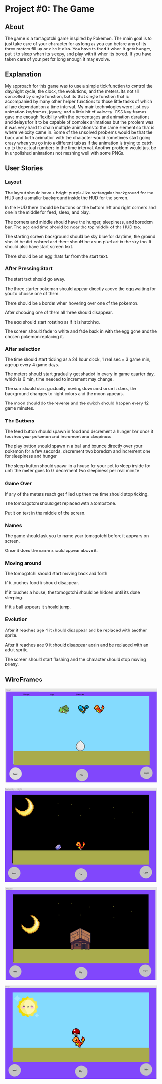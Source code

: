 # Project #0: The Game

## About

The game is a tamagotchi game inspired by Pokemon. The main goal is to just take care of your character for as long as you can before any of its three meters fill up or else it dies. You have to feed it when it gets hungry, put it to sleep when its sleepy, and play with it when its bored. If you have taken care of your pet for long enough it may evolve. 

## Explanation

My approach for this game was to use a simple tick function to control the day/night cycle, the clock, the evolutions, and the meters. Its not all controlled by single function, but its that single function that is accompanied by many other helper functions to those little tasks of which all are dependant on a time interval. My main technologies were just css animation keyframes, jquery, and a little bit of velocity. CSS key frames gave me enough flexibility with the percentages and animation durations and delays for it to be capable of complex animations but the problem was it was very hard to chain multiple animations to the same element so that is where velocity came in. Some of the unsolved problems would be that the back and forth animation with the character would sometimes start going crazy when you go into a different tab as if the animation is trying to catch up to the actual numbers in the time interval. Another problem would just be in unpolished animations not meshing well with some PNGs.

## User Stories

### Layout

The layout should have a bright purple-like rectangular background for the HUD and a smaller background inside the HUD for the screen.

In the HUD there should be buttons on the bottom left and right corners and one in the middle for feed, sleep, and play. 

The corners and middle should have the hunger, sleepiness, and boredom bar. The age and time should be near the top middle of the HUD too. 

The starting screen background should be sky blue for daytime, the ground should be dirt colored and there should be a sun pixel art in the sky too. It should also have start screen text.

There should be an egg thats far from the start text.

### After Pressing Start

The start text should go away.

The three starter pokemon should appear directly above the egg waiting for you to choose one of them.

There should be a border when hovering over one of the pokemon.

After choosing one of them all three should disappear.

The egg should start rotating as if it is hatching.

The screen should fade to white and fade back in with the egg gone and the chosen pokemon replacing it.

### After selection

The time should start ticking as a 24 hour clock, 1 real sec = 3 game min, age up every 4 game days.

The meters should start gradually get shaded in every in game quarter day, which is 6 min, time needed to increment may change.

The sun should start gradually moving down and once it does, the background changes to night colors and the moon appears.

The moon should do the reverse and the switch should happen every 12 game minutes.

### The Buttons

The feed button should spawn in food and decrement a hunger bar once it touches your pokemon and increment one sleepiness

The play button should spawn in a ball and bounce directly over your pokemon for a few seconds, decrement two boredom and increment one for sleepiness and hunger

The sleep button should spawn in a house for your pet to sleep inside for until the meter goes to 0, decrement two sleepiness per real minute

### Game Over

If any of the meters reach get filled up then the time should stop ticking.

The tomoagotchi should get replaced with a tombstone.

Put it on text in the middle of the screen.

### Names

The game should ask you to name your tomogotchi before it appears on screen.

Once it does the name should appear above it.

### Moving around

The tomogotchi should start moving back and forth.

If it touches food it should disappear.

If it touches a house, the tomogotchi should be hidden until its done sleeping.

If it a ball appears it should jump.

### Evolution

After it reaches age 4 it should disappear and be replaced with another sprite.

After it reaches age 9 it should disappear again and be replaced with an adult sprite.

The screen should start flashing and the character should stop moving briefly.  

## WireFrames

![Start](/wireframes/start.PNG)

![Night](/wireframes/night.PNG)

![House](/wireframes/wireframeHouse.PNG)

![Play](/wireframes/play.PNG)